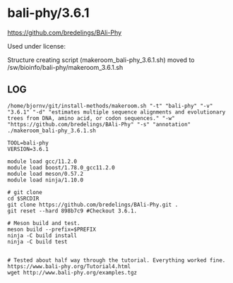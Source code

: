 bali-phy/3.6.1
========================

<https://github.com/bredelings/BAli-Phy>

Used under license:



Structure creating script (makeroom_bali-phy_3.6.1.sh) moved to /sw/bioinfo/bali-phy/makeroom_3.6.1.sh

LOG
---

    /home/bjornv/git/install-methods/makeroom.sh "-t" "bali-phy" "-v" "3.6.1" "-d" "estimates multiple sequence alignments and evolutionary trees from DNA, amino acid, or codon sequences." "-w" "https://github.com/bredelings/BAli-Phy" "-s" "annotation"
    ./makeroom_bali-phy_3.6.1.sh

    TOOL=bali-phy
    VERSION=3.6.1

    module load gcc/11.2.0 
    module load boost/1.78.0_gcc11.2.0
    module load meson/0.57.2
    module load ninja/1.10.0

    # git clone
    cd $SRCDIR
    git clone https://github.com/bredelings/BAli-Phy.git .
    git reset --hard 898b7c9 #Checkout 3.6.1.

    # Meson build and test.
    meson build --prefix=$PREFIX
    ninja -C build install
    ninja -C build test


    # Tested about half way through the tutorial. Everything worked fine.
    https://www.bali-phy.org/Tutorial4.html
    wget http://www.bali-phy.org/examples.tgz


